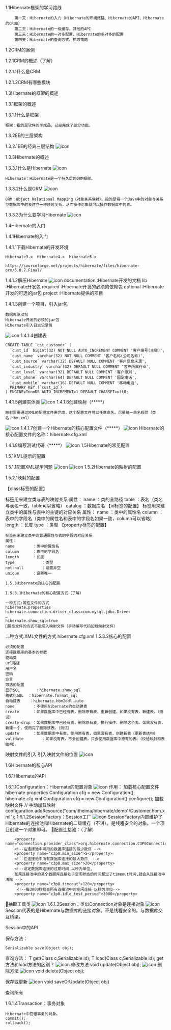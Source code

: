 1.1Hibernate框架的学习路线

		第一天：Hibernate的入门（Hibernate的环境搭建、Hibernate的API、Hibernate的CRUD）
		第二天：Hibernate的一级缓存、其他的API
		第三天：Hibernate的一对多配置、Hibernate的多对多的配置
		第四天：Hibernate的查询方式、抓取策略

1.2CRM的案例

1.2.1CRM的概述（了解）

1.2.1.1什么是CRM

1.2.1.2CRM有哪些模块

1.3Hibernate的框架的概述

1.3.1框架的概述

1.3.1.1什么是框架

	框架：指的是软件的半成品，已经完成了部分功能。

1.3.2EE的三层架构

1.3.2.1EE的经典三层结构
![icon](1.png)

1.3.3Hibernate的概述
	
1.3.3.1什么是Hibernate
![icon](2.png)

	Hibernate：Hibernate是一个持久层的ORM框架。

1.3.3.2什么是ORM
![icon](3.png)

	ORM：Object Relational Mapping（对象关系映射）。指的是将一个Java中的对象与关系型数据库中的表建立一种映射关系，从而操作对象就可以操作数据库中的表。

1.3.3.3为什么要学习Hibernate
![icon](4.png)

1.4Hibernate的入门

1.4.1Hibernate的入门

1.4.1.1下载Hibernate的开发环境

	Hibernate3.x  Hibernate4.x  Hibernate5.x

	https://sourceforge.net/projects/hibernate/files/hibernate-orm/5.0.7.Final/
1.4.1.2解压Hibernate
![icon](21.png)
		documentation		:Hibernate开发的文档
		lib					:Hibernate开发包
		required			:Hibernate开发的必须的依赖包
		optional			:Hibernate开发的可选的jar包
		project				:Hibernate提供的项目

1.4.1.3创建一个项目，引入jar包

	数据库驱动包
	Hibernate开发的必须的jar包
	Hibernate引入日志记录包
![icon](5.png)
1.4.1.4创建表

	CREATE TABLE `cst_customer` (
	  `cust_id` bigint(32) NOT NULL AUTO_INCREMENT COMMENT '客户编号(主键)',
	  `cust_name` varchar(32) NOT NULL COMMENT '客户名称(公司名称)',
	  `cust_source` varchar(32) DEFAULT NULL COMMENT '客户信息来源',
	  `cust_industry` varchar(32) DEFAULT NULL COMMENT '客户所属行业',
	  `cust_level` varchar(32) DEFAULT NULL COMMENT '客户级别',
	  `cust_phone` varchar(64) DEFAULT NULL COMMENT '固定电话',
	  `cust_mobile` varchar(16) DEFAULT NULL COMMENT '移动电话',
	  PRIMARY KEY (`cust_id`)
	) ENGINE=InnoDB AUTO_INCREMENT=1 DEFAULT CHARSET=utf8;
1.4.1.5创建实体类
![icon](6.png)
1.4.1.6创建映射（*****）

	映射需要通过XML的配置文件来完成，这个配置文件可以任意命名。尽量统一命名规范（类名.hbm.xml）
![icon](7.png)
1.4.1.7创建一个Hibernate的核心配置文件（*****）
![icon](8.png)
	Hibernate的核心配置文件的名称：hibernate.cfg.xml

1.4.1.8编写测试代码（*****）
![icon](9.png)
1.5Hibernate的常见配置

1.5.1XML提示的配置

1.5.1.1配置XML提示问题
![icon](10.png)
![icon](11.png)
1.5.2Hibernate的映射的配置

1.5.2.1映射的配置

【class标签的配置】

标签用来建立类与表的映射关系
	属性：
	name		：类的全路径
	table		：表名（类名与表名一致，table可以省略）
	catalog		：数据库名
【id标签的配置】
	标签用来建立类中的属性与表中的主键的对应关系
	属性：
	name		：类中的属性名
	column		：表中的字段名（类中的属性名和表中的字段名如果一致，column可以省略）
	length		：长度
	type			：类型
【property标签的配置】

	标签用来建立类中的普通属性与表的字段的对应关系
	属性：
	name		：类中的属性名
	column		：表中的字段名
	length		：长度
	type			：类型
	not-null		：设置非空
	unique		：设置唯一

	1.5.3Hibernate的核心的配置

	1.5.3.1Hibernate的核心配置方式（了解）

	一种方式:属性文件的方式
	hibernate.properties
	hibernate.connection.driver_class=com.mysql.jdbc.Driver
	…
	hibernate.show_sql=true
	属性文件的方式不能引入映射文件（手动编写代码加载映射文件）

二种方式:XML文件的方式
	hibernate.cfg.xml
1.5.3.2核心的配置

	必须的配置
	连接数据库的基本的参数
	驱动类
	url路径
	用户名
	密码
	方言
	可选的配置
	显示SQL		：hibernate.show_sql
	格式化SQL	：hibernate.format_sql
	自动建表	：hibernate.hbm2ddl.auto
	none		：不使用hibernate的自动建表
	create		：如果数据库中已经有表，删除原有表，重新创建，如果没有表，新建表。（测试）
	create-drop	：如果数据库中已经有表，删除原有表，执行操作，删除这个表。如果没有表，新建一个，使用完了删除该表。（测试）
	update		：如果数据库中有表，使用原有表，如果没有表，创建新表（更新表结构）
	validate		：如果没有表，不会创建表。只会使用数据库中原有的表。（校验映射和表结构）。
映射文件的引入	
	引入映射文件的位置
![icon](12.png)

1.6Hibernate的核心API

1.6.1Hibernate的API

1.6.1.1Configuration：Hibernate的配置对象
![icon](13.png)
作用：
	加载核心配置文件
	hibernate.properties
	Configuration cfg = new Configuration();
	hibernate.cfg.xml
	Configuration cfg = new Configuration().configure();
加载映射文件
	// 手动加载映射
	configuration.addResource("com/itheima/hibernate/demo1/Customer.hbm.xml");
1.6.1.2SessionFactory：Session工厂
![icon](14.png)
SessionFactory内部维护了Hibernate的连接池和Hibernate的二级缓存（不讲）。是线程安全的对象。一个项目创建一个对象即可。
配置连接池：（了解）
<!-- 配置C3P0连接池 -->
		<property name="connection.provider_class">org.hibernate.connection.C3P0ConnectionProvider</property>
		<!--在连接池中可用的数据库连接的最少数目 -->
		<property name="c3p0.min_size">5</property>
		<!--在连接池中所有数据库连接的最大数目  -->
		<property name="c3p0.max_size">20</property>
		<!--设定数据库连接的过期时间,以秒为单位,
		如果连接池中的某个数据库连接处于空闲状态的时间超过了timeout时间,就会从连接池中清除 -->
		<property name="c3p0.timeout">120</property>
		 <!--每3000秒检查所有连接池中的空闲连接 以秒为单位-->
		<property name="c3p0.idle_test_period">3000</property>
抽取工具类
![icon](15.png)
1.6.1.3Session：类似Connection对象是连接对象
![icon](16.png)
	Session代表的是Hibernate与数据库的链接对象。不是线程安全的。与数据库交互桥梁。

Session中的API

保存方法：

	Serializable save(Object obj);

查询方法：
	T get(Class c,Serializable id);
	T load(Class c,Serializable id);
	get方法和load方法的区别？
![icon](17.png)
修改方法
	void update(Object obj);
![icon](18.png)
删除方法
![icon](19.png)
	void delete(Object obj);


保存或更新
![icon](20.png)
	void saveOrUpdate(Object obj)

查询所有

1.6.1.4Transaction：事务对象

	Hibernate中管理事务的对象。
	commit();
	rollback();
